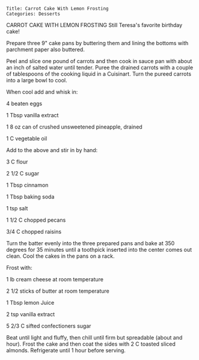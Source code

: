 ~~~ recipe-info
Title: Carrot Cake With Lemon Frosting
Categories: Desserts
~~~

CARROT CAKE WITH LEMON FROSTING   Still Teresa's favorite birthday cake!

Prepare three 9" cake pans by buttering them and lining the bottoms with parchment paper also
buttered.

Peel and slice one pound of carrots and then cook in sauce pan with about an inch of salted water
until tender.  Puree the drained carrots with a couple of tablespoons of the cooking liquid in a
Cuisinart.  Turn the pureed carrots into a large bowl to cool.

When cool add and whisk in:

4 beaten eggs

1 Tbsp vanilla extract

1 8 oz can of crushed unsweetened pineapple, drained

1 C vegetable oil

Add to the above and stir in by hand:

3 C flour

2 1/2 C sugar

1 Tbsp cinnamon

1 Tbsp baking soda

1 tsp salt

1 1/2 C chopped pecans

3/4 C chopped raisins

Turn the batter evenly into the three prepared pans and bake at 350 degrees for 35 minutes until a
toothpick inserted into the center comes out clean.  Cool the cakes in the pans on a rack.

Frost with:

1 lb cream cheese at room temperature

2 1/2 sticks of butter at room temperature

1 Tbsp lemon Juice

2 tsp vanilla extract

5 2/3 C sifted confectioners sugar

Beat until light and fluffy, then chill until firm but spreadable (about and hour).  Frost the cake
and then coat the sides with  2 C toasted sliced almonds. Refrigerate until 1 hour before serving.
